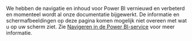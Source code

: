 We hebben de navigatie en inhoud voor Power BI vernieuwd en verbeterd en momenteel wordt al onze documentatie bijgewerkt.
De informatie en schermafbeeldingen op deze pagina komen mogelijk niet overeen met wat u op uw scherm ziet. Zie [Navigeren in de Power BI-service](../service-the-new-power-bi-experience.md) voor meer informatie.</font>
